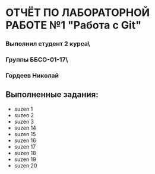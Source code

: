 # ОТЧЁТ ПО ЛАБОРАТОРНОЙ РАБОТЕ №1 "Работа с Git"

### Выполнил студент 2 курса\
### Группы ББСО-01-17\
### Гордеев Николай

## Выполненные задания:
- suzen 1
- suzen 2
- suzen 3
- suzen 14
- suzen 15
- suzen 16
- suzen 17
- suzen 18
- suzen 19
- suzen 20
